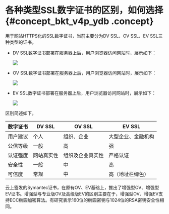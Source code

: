 # 各种类型SSL数字证书的区别，如何选择 {#concept_bkt_v4p_ydb .concept}

用于网站HTTPS化的SSL数字证书，当前主要分为DV SSL、OV SSL、EV SSL三种类型的证书。

-   DV SSL数字证书部署在服务器上后，用户浏览器访问网站时，展示如下：

    ![](http://static-aliyun-doc.oss-cn-hangzhou.aliyuncs.com/assets/img/13572/4190_zh-CN.png)

-   OV SSL数字证书部署在服务器上后，用户浏览器访问网站时，展示如下：

    ![](http://static-aliyun-doc.oss-cn-hangzhou.aliyuncs.com/assets/img/13572/4191_zh-CN.png)

-   EV SSL数字证书部署在服务器上后，用户浏览器访问网站时，展示如下：

    ![](http://static-aliyun-doc.oss-cn-hangzhou.aliyuncs.com/assets/img/13572/4192_zh-CN.png)


区别简述如下，

|数字证书|DV SSL|OV SSL|EV SSL|
|----|------|------|------|
|用户建议|个人|组织、企业|大型企业、金融机构|
|公信等级|一般|高|强|
|认证强度|网站真实性|组织及企业真实性|严格认证|
|安全性|一般|中|高|
|可信度|常规|中|高（地址栏绿色）|

云上签发的Symantec证书，在原有OV、EV基础上，推出了增强型OV、增强型EV证书。增强型与专业版OV及高级版EV的区别主要在于，增强型OV、增强EV支持ECC椭圆加密算法。有研究表示160位的椭圆密钥与1024位的RSA密钥安全性相同。

